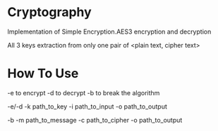 # Cryptography

Implementation of Simple Encryption.AES3 encryption and decryption

All 3 keys extraction from only one pair of <plain text, cipher text>

# How To Use

-e to encrypt
-d to decrypt
-b to break the algorithm

-e/-d -k path_to_key -i path_to_input -o path_to_output

-b -m path_to_message -c path_to_cipher -o path_to_output

